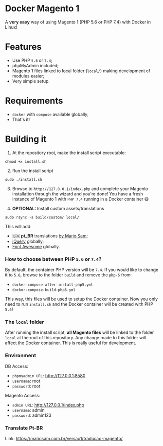 # Docker Magento 1

A **very easy** way of using Magento 1 (PHP 5.6 or PHP 7.4) with Docker in Linux!

# Features

- Use PHP `5.6` or `7.4`;
- phpMyAdmin included;
- Magento 1 files linked to local folder (`local/`) making development of modules easier;
- Very simple setup.

# Requirements

- `docker` with `compose` available globally;
- That's it!

# Building it

1. At the repository root, make the install script executable:

```
chmod +x install.sh
```

2. Run the install script

```
sudo ./install.sh
```

3. Browse to `http://127.0.0.1/index.php` and complete your Magento installation through the wizard and you're done! You have a fresh instance of Magento 1 with `PHP 7.4` running in a Docker container :smile:

4. **OPTIONAL:** Install custom assets/translations
```
sudo rsync -a build/custom/ local/
```
This will add:
- 🇧🇷 **pt_BR** translations [by Mario Sam](https://mariosam.com.br/versao1/traducao-magento/);
- [jQuery](https://jquery.com/) globally;
- [Font Awesome](https://fontawesome.com/) globally.

### How to choose between PHP `5.6` or `7.4`?

By default, the container PHP version will be `7.4`. If you would like to change it to `5.6`, browse to the folder `build` and remove the `php-5` from:
- `docker-compose-after-install-php5.yml`
- `docker-compose-build-php5.yml`

This way, this files will be used to setup the Docker container. Now you only need to run `install.sh` and the Docker container will be created with PHP `5.6`!

### The `local` folder

After running the install script, **all Magento files** will be linked to the folder `local` at the root of this repository. Any change made to this folder will affect the Docker container.
This is really useful for development.

### Environment

DB Access:

- `phpmyadmin URL`: http://127.0.0.1:8580
- `username`: root
- `password`: root

Magento Access:
- `admin URL`: http://127.0.0.1/index.php
- `username`: admin
- `password`: admin123


### Translate Pt-BR

Link: https://mariosam.com.br/versao1/traducao-magento/
